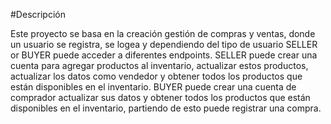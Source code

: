#Descripción

Este proyecto se basa en la creación gestión de compras y ventas, donde un usuario se registra, se logea y dependiendo del tipo de usuario
SELLER or BUYER puede acceder a diferentes endpoints. SELLER puede crear una cuenta para agregar productos al inventario, actualizar estos
productos, actualizar los datos como vendedor y obtener todos los productos que están disponibles en el inventario. BUYER puede crear una cuenta
de comprador actualizar sus datos y obtener todos los productos que están disponibles en el inventario, partiendo de esto puede registrar una compra.

